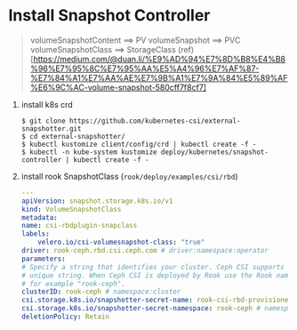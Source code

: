 # Install Snapshot Controller
>  volumeSnapshotContent ==> PV
>  volumeSnapshot ==> PVC
>  volumeSnapshotClass ==> StorageClass
>  (ref)[https://medium.com/@duan.li/%E9%AD%94%E7%8D%B8%E4%B8%96%E7%95%8C%E7%95%AA%E5%A4%96%E7%AF%87-%E7%84%A1%E7%AA%AE%E7%9B%A1%E7%9A%84%E5%89%AF%E6%9C%AC-volume-snapshot-580cff7f8cf7]

1. install k8s crd 
    ```
    $ git clone https://github.com/kubernetes-csi/external-snapshotter.git
    $ cd external-snapshotter/
    $ kubectl kustomize client/config/crd | kubectl create -f -
    $ kubectl -n kube-system kustomize deploy/kubernetes/snapshot-controller | kubectl create -f -
    ```
2. install rook SnapshotClass (`rook/deploy/examples/csi/rbd`)
    ```yaml
    ---
    apiVersion: snapshot.storage.k8s.io/v1
    kind: VolumeSnapshotClass
    metadata:
    name: csi-rbdplugin-snapclass
    labels:
        velero.io/csi-volumesnapshot-class: "true"
    driver: rook-ceph.rbd.csi.ceph.com # driver:namespace:operator
    parameters:
    # Specify a string that identifies your cluster. Ceph CSI supports any
    # unique string. When Ceph CSI is deployed by Rook use the Rook namespace,
    # for example "rook-ceph".
    clusterID: rook-ceph # namespace:cluster
    csi.storage.k8s.io/snapshotter-secret-name: rook-csi-rbd-provisioner
    csi.storage.k8s.io/snapshotter-secret-namespace: rook-ceph # namespace:cluster
    deletionPolicy: Retain
    ```